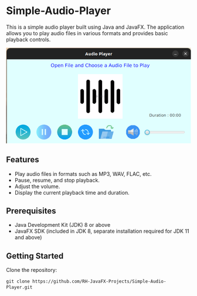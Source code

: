 # Simple-Audio-Player

This is a simple audio player built using Java and JavaFX. The application allows you to play audio files in various formats and provides basic playback controls.

![Java Audio Player Screenshot](screenshot.png)

## Features

- Play audio files in formats such as MP3, WAV, FLAC, etc.
- Pause, resume, and stop playback.
- Adjust the volume.
- Display the current playback time and duration.

## Prerequisites

- Java Development Kit (JDK) 8 or above
- JavaFX SDK (included in JDK 8, separate installation required for JDK 11 and above)

## Getting Started

Clone the repository:

   ```shell
   git clone https://github.com/RH-JavaFX-Projects/Simple-Audio-Player.git

